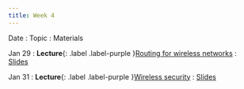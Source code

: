 ```yaml
---
title: Week 4
---
```


Date
: Topic
  : Materials

Jan 29
: **Lecture**{: .label .label-purple }[Routing for wireless networks](#)
  : [Slides](https://docs.google.com/presentation/d/1zDYm9mfYuVuG3W1Aw4EKnvoovpADYw3Pw11i5tNtepQ/edit?usp=sharing)

Jan 31
: **Lecture**{: .label .label-purple }[Wireless security](#)
  : [Slides](https://docs.google.com/presentation/d/1s6yCx8fOCENIABZvhitAH8GjLjirDYpgN_sT6pfigVo/edit?usp=sharing)
